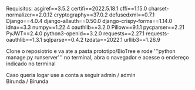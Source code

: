 Requisitos:
  asgiref==3.5.2
  certifi==2022.5.18.1
  cffi==1.15.0
  charset-normalizer==2.0.12
  cryptography==37.0.2
  defusedxml==0.7.1
  Django==4.0.4
  django-allauth==0.50.0
  django-crispy-forms==1.14.0
  idna==3.3
  numpy==1.22.4
  oauthlib==3.2.0
  Pillow==9.1.1
  pycparser==2.21
  PyJWT==2.4.0
  python3-openid==3.2.0
  requests==2.27.1
  requests-oauthlib==1.3.1
  sqlparse==0.4.2
  tzdata==2022.1
  urllib3==1.26.9

Clone o reposiotrio e va ate a pasta prototipo/BioTree e rode '''python manage.py runserver''' no terminal, abra o navegador e acesse o endereço indicado no terminal

Caso queria logar use a conta a seguir
admin / admin  
Birunda / Birunda
